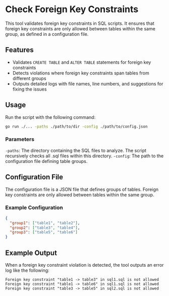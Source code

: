 # Check Foreign Key Constraints

This tool validates foreign key constraints in SQL scripts. It ensures that foreign key constraints are only allowed between tables within the same group, as defined in a configuration file.

## Features

- Validates `CREATE TABLE` and `ALTER TABLE` statements for foreign key constraints
- Detects violations where foreign key constraints span tables from different groups
- Outputs detailed logs with file names, line numbers, and suggestions for fixing the issues

## Usage

Run the script with the following command:

```bash
go run ./... -paths ./path/to/dir -config ./path/to/config.json
```

### Parameters

`-paths`: The directory containing the SQL files to analyze. The script recursively checks all .sql files within this directory.
`-config`: The path to the configuration file defining table groups.

## Configuration File

The configuration file is a JSON file that defines groups of tables. Foreign key constraints are only allowed between tables within the same group.

### Example Configuration

```json
{
  "group1": ["table1", "table2"],
  "group2": ["table3", "table4"],
  "group3": ["table5", "table6"]
}
```

## Example Output

When a foreign key constraint violation is detected, the tool outputs an error log like the following:

```
Foreign key constraint "table1 -> table3" in sql1.sql is not allowed
Foreign key constraint "table1 -> table6" in sql1.sql is not allowed
Foreign key constraint "table3 -> table5" in sql2.sql is not allowed
```
